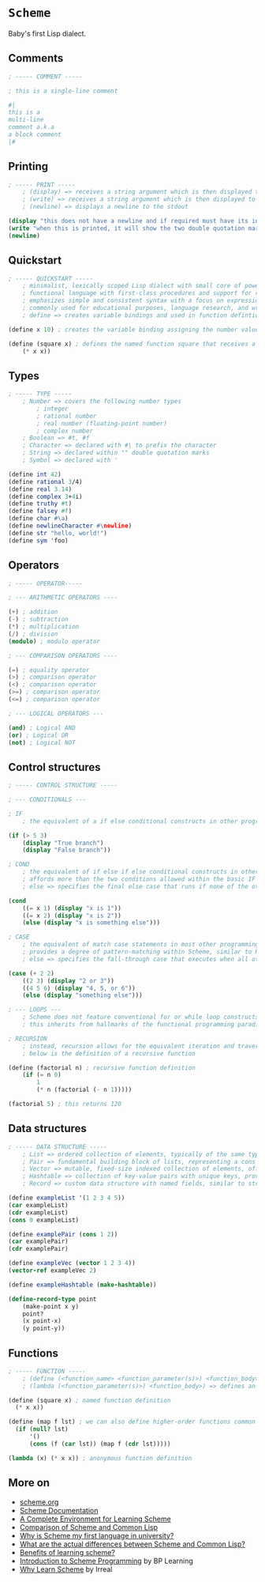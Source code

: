 # `Scheme`

Baby's first Lisp dialect.

## Comments

```scm
; ----- COMMENT -----

; this is a single-line comment

#|
this is a 
multi-line 
comment a.k.a 
a block comment
|#
```

## Printing

```scm
; ----- PRINT -----
    ; (display) => receives a string argument which is then displayed to the stdout, this does not include a newline by default
    ; (write) => receives a string argument which is then displayed to the stdout and includes the quotation marks around the string
    ; (newline) => displays a newline to the stdout

(display "this does not have a newline and if required must have its inclusion explicitly specified like here\n")
(write "when this is printed, it will show the two double quotation marks surrounding this string")
(newline)
```

## Quickstart

```scm
; ----- QUICKSTART -----
    ; minimalist, lexically scoped Lisp dialect with small core of powerful features
    ; functional language with first-class procedures and support for recursive algorithms
    ; emphasizes simple and consistent syntax with a focus on expressions rather than statements
    ; commonly used for educational purposes, language research, and writing interpreters and compilers
    ; define => creates variable bindings and used in function defintions

(define x 10) ; creates the variable binding assigning the number value 10 to the variable x

(define (square x) ; defines the named function square that receives a single number argument and multiplies it against itself
    (* x x))
```

## Types

```scm
; ----- TYPE -----
    ; Number => covers the following number types
        ; integer
        ; rational number
        ; real number (floating-point number)
        ; complex number
    ; Boolean => #t, #f
    ; Character => declared with #\ to prefix the character
    ; String => declared within "" double quotation marks
    ; Symbol => declared with ' 

(define int 42)
(define rational 3/4)
(define real 3.14)
(define complex 3+4i)
(define truthy #t)
(define falsey #f)
(define char #\a)
(define newlineCharacter #\newline)
(define str "hello, world!")
(define sym 'foo)
```

## Operators

```scm
; ----- OPERATOR-----

; --- ARITHMETIC OPERATORS ----

(+) ; addition
(-) ; subtraction
(*) ; multiplication
(/) ; division
(modulo) ; modulo operator

; --- COMPARISON OPERATORS ----

(=) ; equality operator
(>) ; comparison operator
(<) ; comparison operator
(>=) ; comparison operator
(<=) ; comparison operator

; --- LOGICAL OPERATORS ---

(and) ; Logical AND
(or) ; Logical OR
(not) ; Logical NOT
```

## Control structures

```scm
; ----- CONTROL STRUCTURE -----

; --- CONDITIONALS ---

; IF 
    ; the equivalent of a if else conditional constructs in other programming languages

(if (> 5 3)
    (display "True branch")
    (display "False branch"))

; COND
    ; the equivalent of if else if else conditional constructs in other programming languages
    ; affords more than the two conditions allowed within the basic IF predicate construct covered above
    ; else => specifies the final else case that runs if none of the other specified predicate conditions are met

(cond
    ((= x 1) (display "x is 1"))
    ((= x 2) (display "x is 2"))
    (else (display "x is something else")))

; CASE 
    ; the equivalent of match case statements in most other programming languages
    ; provides a degree of pattern-matching within Scheme, similar to Rust 
    ; else => specifies the fall-through case that executes when all other predicate case conditions fail to be met, similar to _ in Rust and other functional languages

(case (+ 2 2)
    ((2 3) (display "2 or 3"))
    ((4 5 6) (display "4, 5, or 6"))
    (else (display "something else")))

; --- LOOPS ---
    ; Scheme does not feature conventional for or while loop constructs as in most other programming languages
    ; this inherits from hallmarks of the functional programming paradigm

; RECURSION
    ; instead, recursion allows for the equivalent iteration and traversal over iterable data structures
    ; below is the definition of a recursive function

(define (factorial n) ; recursive function definition
    (if (= n 0)
        1
        (* n (factorial (- n 1)))))

(factorial 5) ; this returns 120
```

## Data structures

```scm
; ----- DATA STRUCTURE -----
    ; List => ordered collection of elements, typically of the same type, but can contain elements of different types, note that lists are linked and mutable, commonly used in functional programming
    ; Pair => fundamental building block of lists, representing a cons cell with two elements: `car` (first) and `cdr` (rest), note that pairs are mutable
    ; Vector => mutable, fixed-size indexed collection of elements, offering efficient random access, note that elements can be of different types
    ; Hashtable => collection of key-value pairs with unique keys, providing efficient lookup, insertion, and deletion operations, note that keys and values can be of any type
    ; Record => custom data structure with named fields, similar to structs in other languages, allowing the grouping of related data under a single identifier

(define exampleList '(1 2 3 4 5))
(car exampleList)
(cdr exampleList) 
(cons 0 exampleList) 

(define examplePair (cons 1 2))
(car examplePair) 
(cdr examplePair) 

(define exampleVec (vector 1 2 3 4))
(vector-ref exampleVec 2)

(define exampleHashtable (make-hashtable))

(define-record-type point
    (make-point x y)
    point?
    (x point-x)
    (y point-y))
```

## Functions

```scm
; ----- FUNCTION -----
    ; (define (<function_name> <function_parameter(s)>) <function_body>) => defines a named function
    ; (lambda (<function_parameter(s)>) <function_body>) => defines an anonymous function, which can be passed around or assigned to a variable

(define (square x) ; named function definition
  (* x x))

(define (map f lst) ; we can also define higher-order functions common in other functional languages
  (if (null? lst)
      '()
      (cons (f (car lst)) (map f (cdr lst)))))

(lambda (x) (* x x)) ; anonymous function definition
```

## More on

* [scheme.org](https://www.scheme.org/)
* [Scheme Documentation](https://docs.scheme.org/)
* [A Complete Environment for Learning Scheme](https://jaredkrinke.github.io/learn-scheme/)
* [Comparison of Scheme and Common Lisp](https://docs.scheme.org/guide/common-lisp/)
* [Why is Scheme my first language in university?](https://softwareengineering.stackexchange.com/questions/115252/why-is-scheme-my-first-language-in-university)
* [What are the actual differences between Scheme and Common Lisp?](https://stackoverflow.com/questions/5368090/what-are-the-actual-differences-between-scheme-and-common-lisp-or-any-other-tw)
* [Benefits of learning scheme?](https://stackoverflow.com/questions/98641/benefits-of-learning-scheme)
* [Introduction to Scheme Programming](https://youtu.be/6k78c8EctXI?si=eHNUfCLjGkpHhkZM) by BP Learning
* [Why Learn Scheme](https://irreal.org/blog/?p=10339) by Irreal